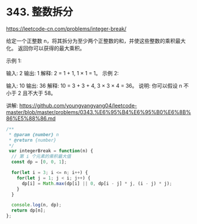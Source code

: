 # 343. 整数拆分


https://leetcode-cn.com/problems/integer-break/


给定一个正整数 n，将其拆分为至少两个正整数的和，并使这些整数的乘积最大化。 返回你可以获得的最大乘积。

示例 1:

输入: 2
输出: 1
解释: 2 = 1 + 1, 1 × 1 = 1。
示例 2:

输入: 10
输出: 36
解释: 10 = 3 + 3 + 4, 3 × 3 × 4 = 36。
说明: 你可以假设 n 不小于 2 且不大于 58。



讲解:
https://github.com/youngyangyang04/leetcode-master/blob/master/problems/0343.%E6%95%B4%E6%95%B0%E6%8B%86%E5%88%86.md


```js
/**
 * @param {number} n
 * @return {number}
 */
 var integerBreak = function(n) {
  // 第 i 个元素的乘积最大值
  const dp = [0, 0, 1];

  for(let i = 3; i <= n; i++) {
    for(let j = 1; j < i; j++) {
      dp[i] = Math.max(dp[i] || 0, dp[i - j] * j, (i - j) * j);
    }
  }

  console.log(n, dp);
  return dp[n];
};
```
